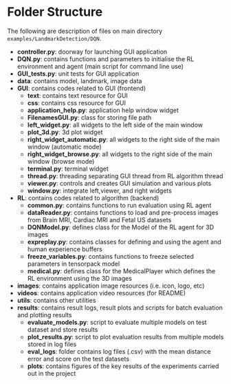 # Folder Structure

The following are description of files on main directory ```examples/LandmarkDetection/DQN```.

- **controller.py**: doorway for launching GUI application
- **DQN.py**: contains functions and parameters to initialise the RL environment and agent (main script for command line use)
- **GUI_tests.py**: unit tests for GUI application
- **data**: contains model, landmark, image data
- **GUI**: contains codes related to GUI (frontend)
  - **text**: contains text resource for GUI
  - **css**: contains css resource for GUI
  - **application_help.py**: application help window widget
  - **FilenamesGUI.py**: class for storing file path
  - **left_widget.py**: all widgets to the left side of the main window
  - **plot_3d.py**: 3d plot widget
  - **right_widget_automatic.py**: all widgets to the right side of the main window (automatic mode)
  - **right_widget_browse.py**: all widgets to the right side of the main window (browse mode)
  - **terminal.py**: terminal widget
  - **thread.py**: threading separating GUI thread from RL algorithm thread
  - **viewer.py**: controls and creates GUI simulation and various plots
  - **window.py**: integrate left,viewer, and right widgets
- **RL**: contains codes related to algorithm (backend)
  - **common.py**: contains functions to run evaluation using RL agent
  - **dataReader.py**: contains functions to load and pre-process images from Brain MRI, Cardiac MRI and Fetal US datasets
  - **DQNModel.py**: defines class for the Model of the RL agent for 3D images
  - **expreplay.py**: contains classes for defining and using the agent and human experience buffers
  - **freeze_variables.py**: contains functions to freeze selected parameters in tensorpack model
  - **medical.py**: defines class for the MedicalPlayer which defines the RL environment using the 3D images
- **images**: contains application image resources (i.e. icon, logo, etc)
- **videos**: contains application video resources (for README)
- **utils**: contains other utilities
- **results**: contains result logs, result plots and scripts for batch evaluation and plotting results
  - **evaluate_models.py**: script to evaluate multiple models on test dataset and store results
  - **plot_results.py**: script to plot evaluation results from multiple models stored in log files
  - **eval_logs**: folder contains log files (.csv) with the mean distance error and score on the test datasets
  - **plots**: contains figures of the key results of the experiments carried out in the project
